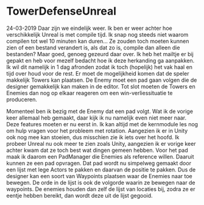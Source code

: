 # TowerDefenseUnreal

24-03-2019
Daar zijn we eindelijk weer. Ik ben er weer achter hoe verschikkelijk Unreal is met compile tijd. Ik snap nog steeds niet waarom compilen tot wel 10 minuten kan duren... Ze zouden toch moeten kunnen zien of een bestand verandert is, als dat zo is, compile dan alleen die bestanden?
Maar goed, genoeg gezeurd daar over. Ik heb het mailtje er bij gepakt en heb voor mezelf bedacht hoe ik deze herkanding ga aanpakken. Ik wil dit namelijk in 1 dag afronden zodat ik toch (hopelijk) het vak haal en tijd over houd voor de rest.
Er moet de mogelijkheid komen dat de speler makkelijk Towers kan plaatsen. De Enemy moet een pad gaan volgen die de designer gemakkelijk kan maken in de editor. Tot slot moeten de Towers en Enemies dan nog op elkaar reageren om een win-verliessituatie te produceren.

Momenteel ben ik bezig met de Enemy dat een pad volgt. Wat ik de vorige keer allemaal heb gemaakt, daar kijk ik nu namelijk even niet meer naar. Deze features moeten er nu eerst in. Ik kan altijd met de kernmodule les nog om hulp vragen voor het probleem met rotation. Aangezien ik er in Unity ook nog mee kan stoeien, dus misschien zie ik iets over het hoofd.
Ik probeer Unreal nu ook meer te zien zoals Unity, aangezien ik er vorige keer achter kwam dat ze toch best wat dingen gemeen hebben. Voor het pad maak ik daarom een PadManager die Enemies als reference willen. Daaruit kunnen ze een pad opvragen. Dat pad wordt nu simpelweg gemaakt door een lijst met lege Actors te pakken en daarvan de positie te pakken. Dus de designer kan een soort van Waypoints plaatsen waar de Enemies naar toe bewegen. De orde in de lijst is ook de volgorde waarin ze bewegen naar de waypoints. De enemies houden dan zelf de lijst van locaties bij, zodra ze er eentje hebben bereikt, dan wordt deze uit de lijst gegooid.
